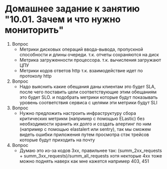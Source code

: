 # Домашнее задание к занятию "10.01. Зачем и что нужно мониторить"

1. Вопрос
   - Метрики дисковых операций ввода-вывода, пропускной способности и длины очереди. т.к. отчеты сохраняются на диск
   - Метрика загруженности процессора. т.к. вычисления загружают ЦПУ
   - Метрики кодов ответов http т.к. взаимодействие идет по протоколу http
2. Вопрос 
   - Надо выяснить какие обещания даны клиентам это будет SLA, после чего поставить цели соответствующие этим обещаниям это будет SLO. и подобрать метрики которые будут показывать уровень соответствия сервиса с целями эти метрики будут SLI
4. Вопрос
   - Нужно предложить настроить инфраструктуру сбора критических метрикм (например с помощью ELastic) без необходимости хранить их долго и создать алертинг по ним (например с помощью elastalert или sentry), так мы сможем видеть ошибки приложения путем просмотра стэк трейсов которые будут приходить на почту 
5. Вопрос
   - Думаю это из-за кодов 3хх, правильнее так: (summ_2xx_requests + summ_3xx_requests)/summ_all_requests хотя некторые 4хх тоже можно поднять наверх как мне кажется например 403, 451
